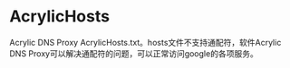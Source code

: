 AcrylicHosts
============

Acrylic DNS Proxy AcrylicHosts.txt。hosts文件不支持通配符，软件Acrylic DNS Proxy可以解决通配符的问题，可以正常访问google的各项服务。